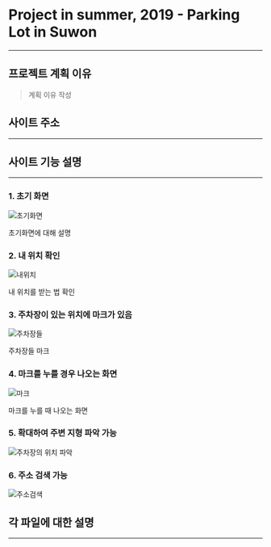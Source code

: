 # Project in summer, 2019 - Parking Lot in Suwon
--------

## 프로젝트 계획 이유
> 계획 이유 작성

## 사이트 주소
--------


## 사이트 기능 설명
---------
### 1. 초기 화면
![초기화면](https://user-images.githubusercontent.com/65549245/129472701-904c6b42-ebd5-4f07-b17b-937d0d596235.PNG)

초기화면에 대해 설명

### 2. 내 위치 확인
![내위치](https://user-images.githubusercontent.com/65549245/129472714-619608da-8862-4dcc-acf4-e09ef12e7858.PNG)

내 위치를 받는 법 확인

### 3. 주차장이 있는 위치에 마크가 있음
![주차장들](https://user-images.githubusercontent.com/65549245/129472708-ccf53f8d-8c2c-484e-9884-6b9ca1f6b12c.PNG)

주차장들 마크

### 4. 마크를 누를 경우 나오는 화면
![마크](https://user-images.githubusercontent.com/65549245/129472713-dd5550a0-e4b9-4f1e-ab9f-70a6d57dfd17.PNG)

마크를 누를 때 나오는 화면

### 5. 확대하여 주변 지형 파악 가능
![주차장의 위치 파악](https://user-images.githubusercontent.com/65549245/129472705-06ac333a-8b18-4a4b-994f-608b030dcc3a.PNG)

### 6. 주소 검색 가능
![주소검색](https://user-images.githubusercontent.com/65549245/129472710-3178d2d0-df6e-4fb3-9f6b-e79a670e8469.PNG)

## 각 파일에 대한 설명
---------

